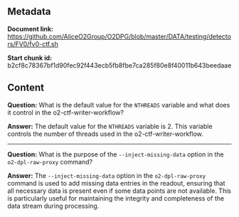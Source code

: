 ## Metadata

**Document link:** https://github.com/AliceO2Group/O2DPG/blob/master/DATA/testing/detectors/FV0/fv0-ctf.sh

**Start chunk id:** b2cf8c78367bf1d90fec92f443ecb5fb8fbe7ca285f80e8f40011b643beedaae

## Content

**Question:** What is the default value for the `NTHREADS` variable and what does it control in the o2-ctf-writer-workflow?

**Answer:** The default value for the `NTHREADS` variable is 2. This variable controls the number of threads used in the o2-ctf-writer-workflow.

---

**Question:** What is the purpose of the `--inject-missing-data` option in the `o2-dpl-raw-proxy` command?

**Answer:** The `--inject-missing-data` option in the `o2-dpl-raw-proxy` command is used to add missing data entries in the readout, ensuring that all necessary data is present even if some data points are not available. This is particularly useful for maintaining the integrity and completeness of the data stream during processing.